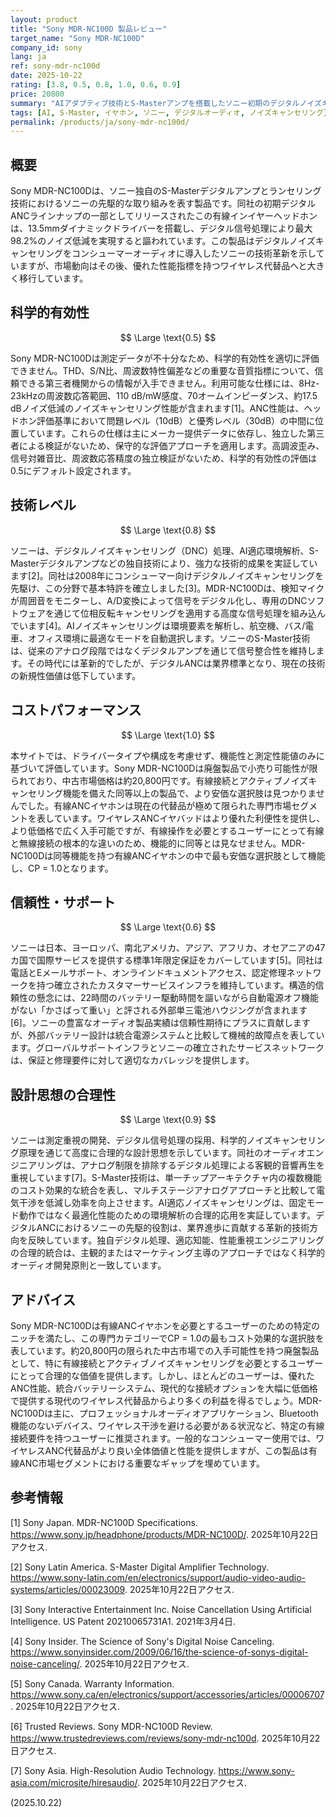 ```yaml
---
layout: product
title: "Sony MDR-NC100D 製品レビュー"
target_name: "Sony MDR-NC100D"
company_id: sony
lang: ja
ref: sony-mdr-nc100d
date: 2025-10-22
rating: [3.8, 0.5, 0.8, 1.0, 0.6, 0.9]
price: 20800
summary: "AIアダプティブ技術とS-Masterアンプを搭載したソニー初期のデジタルノイズキャンセリングイヤホン。有線ANCイヤホンの中で最も安価な選択肢を提供。"
tags: [AI, S-Master, イヤホン, ソニー, デジタルオーディオ, ノイズキャンセリング]
permalink: /products/ja/sony-mdr-nc100d/
---
```

## 概要

Sony MDR-NC100Dは、ソニー独自のS-Masterデジタルアンプとランセリング技術におけるソニーの先駆的な取り組みを表す製品です。同社の初期デジタルANCラインナップの一部としてリリースされたこの有線インイヤーヘッドホンは、13.5mmダイナミックドライバーを搭載し、デジタル信号処理により最大98.2%のノイズ低減を実現すると謳われています。この製品はデジタルノイズキャンセリングをコンシューマーオーディオに導入したソニーの技術革新を示していますが、市場動向はその後、優れた性能指標を持つワイヤレス代替品へと大きく移行しています。

## 科学的有効性

$$ \Large \text{0.5} $$

Sony MDR-NC100Dは測定データが不十分なため、科学的有効性を適切に評価できません。THD、S/N比、周波数特性偏差などの重要な音質指標について、信頼できる第三者機関からの情報が入手できません。利用可能な仕様には、8Hz-23kHzの周波数応答範囲、110 dB/mW感度、70オームインピーダンス、約17.5 dBノイズ低減のノイズキャンセリング性能が含まれます[1]。ANC性能は、ヘッドホン評価基準において問題レベル（10dB）と優秀レベル（30dB）の中間に位置しています。これらの仕様は主にメーカー提供データに依存し、独立した第三者による検証がないため、保守的な評価アプローチを適用します。高調波歪み、信号対雑音比、周波数応答精度の独立検証がないため、科学的有効性の評価は0.5にデフォルト設定されます。

## 技術レベル

$$ \Large \text{0.8} $$

ソニーは、デジタルノイズキャンセリング（DNC）処理、AI適応環境解析、S-Masterデジタルアンプなどの独自技術により、強力な技術的成果を実証しています[2]。同社は2008年にコンシューマー向けデジタルノイズキャンセリングを先駆け、この分野で基本特許を確立しました[3]。MDR-NC100Dは、検知マイクが周囲音をモニターし、A/D変換によって信号をデジタル化し、専用のDNCソフトウェアを通じて位相反転キャンセリングを適用する高度な信号処理を組み込んでいます[4]。AIノイズキャンセリングは環境要素を解析し、航空機、バス/電車、オフィス環境に最適なモードを自動選択します。ソニーのS-Master技術は、従来のアナログ段階ではなくデジタルアンプを通じて信号整合性を維持します。その時代には革新的でしたが、デジタルANCは業界標準となり、現在の技術の新規性価値は低下しています。

## コストパフォーマンス

$$ \Large \text{1.0} $$

本サイトでは、ドライバータイプや構成を考慮せず、機能性と測定性能値のみに基づいて評価しています。Sony MDR-NC100Dは廃盤製品で小売り可能性が限られており、中古市場価格は約20,800円です。有線接続とアクティブノイズキャンセリング機能を備えた同等以上の製品で、より安価な選択肢は見つかりませんでした。有線ANCイヤホンは現在の代替品が極めて限られた専門市場セグメントを表しています。ワイヤレスANCイヤバッドはより優れた利便性を提供し、より低価格で広く入手可能ですが、有線操作を必要とするユーザーにとって有線と無線接続の根本的な違いのため、機能的に同等とは見なせません。MDR-NC100Dは同等機能を持つ有線ANCイヤホンの中で最も安価な選択肢として機能し、CP = 1.0となります。

## 信頼性・サポート

$$ \Large \text{0.6} $$

ソニーは日本、ヨーロッパ、南北アメリカ、アジア、アフリカ、オセアニアの47カ国で国際サービスを提供する標準1年限定保証をカバーしています[5]。同社は電話とEメールサポート、オンラインドキュメントアクセス、認定修理ネットワークを持つ確立されたカスタマーサービスインフラを維持しています。構造的信頼性の懸念には、22時間のバッテリー駆動時間を謳いながら自動電源オフ機能がない「かさばって重い」と評される外部単三電池ハウジングが含まれます[6]。ソニーの豊富なオーディオ製品実績は信頼性期待にプラスに貢献しますが、外部バッテリー設計は統合電源システムと比較して機械的故障点を表しています。グローバルサポートインフラとソニーの確立されたサービスネットワークは、保証と修理要件に対して適切なカバレッジを提供します。

## 設計思想の合理性

$$ \Large \text{0.9} $$

ソニーは測定重視の開発、デジタル信号処理の採用、科学的ノイズキャンセリング原理を通じて高度に合理的な設計思想を示しています。同社のオーディオエンジニアリングは、アナログ制限を排除するデジタル処理による客観的音響再生を重視しています[7]。S-Master技術は、単一チップアーキテクチャ内の複数機能のコスト効果的な統合を表し、マルチステージアナログアプローチと比較して電気干渉を低減し効率を向上させます。AI適応ノイズキャンセリングは、固定モード動作ではなく最適化性能のための環境解析の合理的応用を実証しています。デジタルANCにおけるソニーの先駆的役割は、業界進歩に貢献する革新的技術方向を反映しています。独自デジタル処理、適応知能、性能重視エンジニアリングの合理的統合は、主観的またはマーケティング主導のアプローチではなく科学的オーディオ開発原則と一致しています。

## アドバイス

Sony MDR-NC100Dは有線ANCイヤホンを必要とするユーザーのための特定のニッチを満たし、この専門カテゴリーでCP = 1.0の最もコスト効果的な選択肢を表しています。約20,800円の限られた中古市場での入手可能性を持つ廃盤製品として、特に有線接続とアクティブノイズキャンセリングを必要とするユーザーにとって合理的な価値を提供します。しかし、ほとんどのユーザーは、優れたANC性能、統合バッテリーシステム、現代的な接続オプションを大幅に低価格で提供する現代のワイヤレス代替品からより多くの利益を得るでしょう。MDR-NC100Dは主に、プロフェッショナルオーディオアプリケーション、Bluetooth機能のないデバイス、ワイヤレス干渉を避ける必要がある状況など、特定の有線接続要件を持つユーザーに推奨されます。一般的なコンシューマー使用では、ワイヤレスANC代替品がより良い全体価値と性能を提供しますが、この製品は有線ANC市場セグメントにおける重要なギャップを埋めています。

## 参考情報

[1] Sony Japan. MDR-NC100D Specifications. https://www.sony.jp/headphone/products/MDR-NC100D/. 2025年10月22日アクセス.

[2] Sony Latin America. S-Master Digital Amplifier Technology. https://www.sony-latin.com/en/electronics/support/audio-video-audio-systems/articles/00023009. 2025年10月22日アクセス.

[3] Sony Interactive Entertainment Inc. Noise Cancellation Using Artificial Intelligence. US Patent 20210065731A1. 2021年3月4日.

[4] Sony Insider. The Science of Sony's Digital Noise Canceling. https://www.sonyinsider.com/2009/06/16/the-science-of-sonys-digital-noise-canceling/. 2025年10月22日アクセス.

[5] Sony Canada. Warranty Information. https://www.sony.ca/en/electronics/support/accessories/articles/00006707. 2025年10月22日アクセス.

[6] Trusted Reviews. Sony MDR-NC100D Review. https://www.trustedreviews.com/reviews/sony-mdr-nc100d. 2025年10月22日アクセス.

[7] Sony Asia. High-Resolution Audio Technology. https://www.sony-asia.com/microsite/hiresaudio/. 2025年10月22日アクセス.

(2025.10.22)